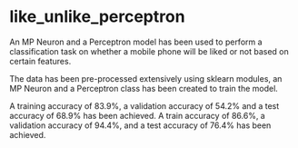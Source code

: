 # like_unlike_perceptron
An MP Neuron and a Perceptron model has been used to perform a classification task on whether a mobile phone will be liked or not based on certain features.

The data has been pre-processed extensively using sklearn modules, an MP Neuron and a Perceptron class has been created to train the model.

A training accuracy of 83.9%, a validation accuracy of 54.2% and a test accuracy of 68.9% has been achieved.
A train accuracy of 86.6%, a validation accuracy of 94.4%, and a test accuracy of 76.4% has been achieved.
